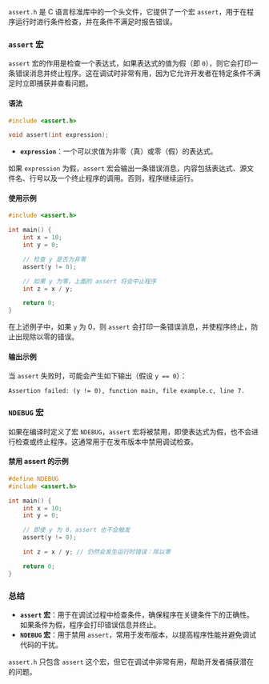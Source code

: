 `assert.h` 是 C 语言标准库中的一个头文件，它提供了一个宏 `assert`，用于在程序运行时进行条件检查，并在条件不满足时报告错误。

### `assert` 宏

`assert` 宏的作用是检查一个表达式，如果表达式的值为假（即 `0`），则它会打印一条错误消息并终止程序。这在调试时非常有用，因为它允许开发者在特定条件不满足时立即捕获并查看问题。

#### 语法
```c
#include <assert.h>

void assert(int expression);
```

- **`expression`**：一个可以求值为非零（真）或零（假）的表达式。

如果 `expression` 为假，`assert` 宏会输出一条错误消息，内容包括表达式、源文件名、行号以及一个终止程序的调用。否则，程序继续运行。

#### 使用示例
```c
#include <assert.h>

int main() {
    int x = 10;
    int y = 0;

    // 检查 y 是否为非零
    assert(y != 0);

    // 如果 y 为零，上面的 assert 将会中止程序
    int z = x / y;

    return 0;
}
```
在上述例子中，如果 `y` 为 0，则 `assert` 会打印一条错误消息，并使程序终止，防止出现除以零的错误。

#### 输出示例
当 `assert` 失败时，可能会产生如下输出（假设 `y == 0`）：
```
Assertion failed: (y != 0), function main, file example.c, line 7.
```

### `NDEBUG` 宏

如果在编译时定义了宏 `NDEBUG`，`assert` 宏将被禁用，即使表达式为假，也不会进行检查或终止程序。这通常用于在发布版本中禁用调试检查。

#### 禁用 assert 的示例
```c
#define NDEBUG
#include <assert.h>

int main() {
    int x = 10;
    int y = 0;

    // 即使 y 为 0，assert 也不会触发
    assert(y != 0);

    int z = x / y; // 仍然会发生运行时错误：除以零

    return 0;
}
```

### 总结

- **`assert` 宏**：用于在调试过程中检查条件，确保程序在关键条件下的正确性。如果条件为假，程序会打印错误信息并终止。
- **`NDEBUG` 宏**：用于禁用 `assert`，常用于发布版本，以提高程序性能并避免调试代码的干扰。

`assert.h` 只包含 `assert` 这个宏，但它在调试中非常有用，帮助开发者捕获潜在的问题。